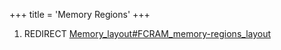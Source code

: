 +++
title = 'Memory Regions'
+++

1.  REDIRECT
    [Memory_layout#FCRAM_memory-regions_layout](Memory_layout#FCRAM_memory-regions_layout "wikilink")
